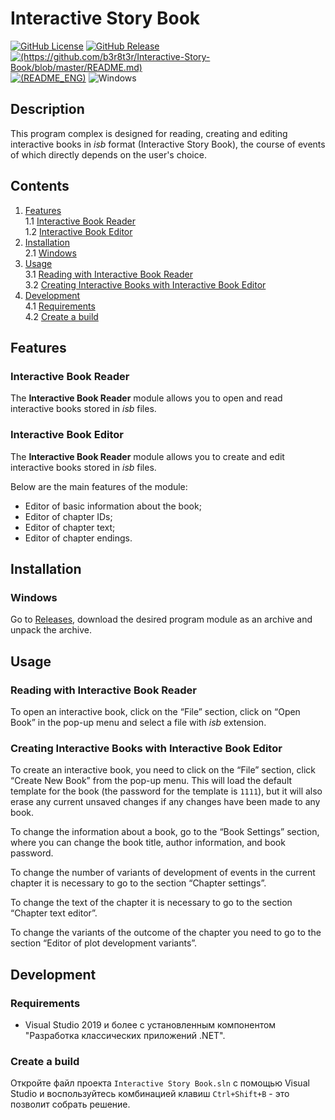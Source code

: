 # Interactive Story Book

[![GitHub License](https://img.shields.io/github/license/b3r8t3r/Interactive-Story-Book)](https://github.com/b3r8t3r/Interactive-Story-Book/blob/master/LICENSE)
[![GitHub Release](https://img.shields.io/github/v/release/b3r8t3r/Interactive-Story-Book?label=version)](https://github.com/b3r8t3r/Interactive-Story-Book/releases)
[![(https://github.com/b3r8t3r/Interactive-Story-Book/blob/master/README.md)](https://img.shields.io/badge/readme-%F0%9F%87%B7%F0%9F%87%BA%20russian-green)](https://github.com/b3r8t3r/Interactive-Story-Book/blob/master/README.md)
[![(README_ENG)](https://img.shields.io/badge/readme-%F0%9F%87%AC%F0%9F%87%A7%20english-green)](https://github.com/b3r8t3r/Interactive-Story-Book/blob/master/README_ENG.md)
![Windows](https://img.shields.io/badge/Available%20on-Windows-blue)

## Description

This program complex is designed for reading, creating and editing interactive books in *isb* format (Interactive Story Book), the course of events of which directly depends on the user's choice.

## Contents

1. [Features](#features) \
1.1 [Interactive Book Reader](#interactive-book-reader) \
1.2 [Interactive Book Editor](#interactive-book-editor)
2. [Installation](#installation) \
2.1 [Windows](#windows)
3. [Usage](#usage) \
3.1 [Reading with Interactive Book Reader](#reading-with-interactive-book-reader) \
3.2 [Creating Interactive Books with Interactive Book Editor](#creating-interactive-books-with-interactive-book-editor)
4. [Development](#development) \
4.1 [Requirements](#requirements) \
4.2 [Create a build](#create-a-build)

## Features

### Interactive Book Reader

The **Interactive Book Reader** module allows you to open and read interactive books stored in *isb* files.

### Interactive Book Editor

The **Interactive Book Reader** module allows you to create and edit interactive books stored in *isb* files.

Below are the main features of the module:

- Editor of basic information about the book;
- Editor of chapter IDs;
- Editor of chapter text;
- Editor of chapter endings.

## Installation

### Windows

Go to [Releases](https://github.com/b3r8t3r/Interactive-Story-Book/releases), download the desired program module as an archive and unpack the archive.

## Usage

### Reading with Interactive Book Reader

To open an interactive book, click on the “File” section, click on “Open Book” in the pop-up menu and select a file with *isb* extension.

### Creating Interactive Books with Interactive Book Editor

To create an interactive book, you need to click on the “File” section, click “Create New Book” from the pop-up menu. This will load the default template for the book (the password for the template is `1111`), but it will also erase any current unsaved changes if any changes have been made to any book.

To change the information about a book, go to the “Book Settings” section, where you can change the book title, author information, and book password.

To change the number of variants of development of events in the current chapter it is necessary to go to the section “Chapter settings”.

To change the text of the chapter it is necessary to go to the section “Chapter text editor”.

To change the variants of the outcome of the chapter you need to go to the section “Editor of plot development variants”.

## Development

### Requirements

- Visual Studio 2019 и более с установленным компонентом "Разработка классических приложений .NET".

### Create a build

Откройте файл проекта `Interactive Story Book.sln` с помощью Visual Studio и воспользуйтесь комбинацией клавиш `Ctrl+Shift+B` - это позволит собрать решение.
